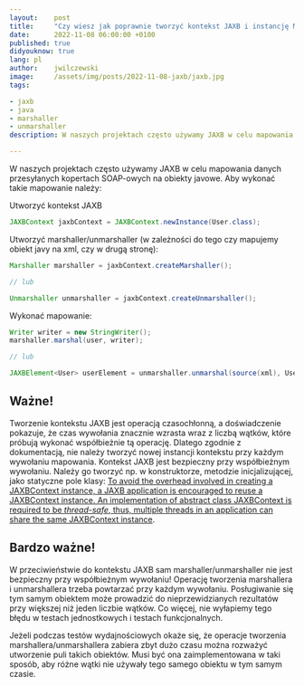 ```yaml
---
layout:    post
title:     "Czy wiesz jak poprawnie tworzyć kontekst JAXB i instancję Marshallera/Unmarshallera?"
date:      2022-11-08 06:00:00 +0100
published: true
didyouknow: true
lang: pl
author:    jwilczewski
image:     /assets/img/posts/2022-11-08-jaxb/jaxb.jpg
tags:

- jaxb
- java
- marshaller
- unmarshaller
description: W naszych projektach często używamy JAXB w celu mapowania danych przesyłanych kopertach SOAP-owych na obiekty javowe. W tym wpisie znajdziesz wskazówki jak poprawnie wykonać takie mapowania.

---
```


W naszych projektach często używamy JAXB w celu mapowania danych przesyłanych kopertach SOAP-owych na obiekty javowe. Aby wykonać takie mapowanie należy:

Utworzyć kontekst JAXB

```java
JAXBContext jaxbContext = JAXBContext.newInstance(User.class);
```
Utworzyć marshaller/unmarshaller (w zależności do tego czy  mapujemy obiekt javy na xml, czy w drugą stronę):

```java
Marshaller marshaller = jaxbContext.createMarshaller();

// lub

Unmarshaller unmarshaller = jaxbContext.createUnmarshaller();
```

 Wykonać mapowanie:
```java
Writer writer = new StringWriter();
marshaller.marshal(user, writer);

// lub

JAXBElement<User> userElement = unmarshaller.unmarshal(source(xml), User.class);
```

## Ważne!
Tworzenie kontekstu JAXB jest operacją czasochłonną, a doświadczenie pokazuje, że czas wywołania znacznie wzrasta wraz z liczbą wątków, które próbują wykonać współbieżnie tą operację. Dlatego zgodnie z dokumentacją, nie należy tworzyć nowej instancji kontekstu przy każdym wywołaniu mapowania. Kontekst JAXB jest bezpieczny przy współbieżnym wywołaniu. Należy go tworzyć np. w konstruktorze, metodzie inicjalizującej, jako statyczne pole klasy: [To avoid the overhead involved in creating a JAXBContext instance, a JAXB application is encouraged to reuse a JAXBContext instance. An implementation of abstract class JAXBContext is required to be *thread-safe*, thus, multiple threads in an application can share the same JAXBContext instance](https://github.com/eclipse-ee4j/jaxb-api/blob/master/spec/src/main/asciidoc/ch04-binding_framework.adoc).

## Bardzo ważne!
W przeciwieństwie do kontekstu JAXB sam marshaller/unmarshaller nie jest bezpieczny przy współbieżnym wywołaniu! Operację tworzenia marshallera i unmarshallera trzeba powtarzać przy każdym wywołaniu. Posługiwanie się tym samym obiektem może prowadzić do nieprzewidzianych rezultatów przy większej niż jeden liczbie wątków. Co więcej, nie wyłapiemy tego błędu w testach jednostkowych i testach funkcjonalnych.

Jeżeli podczas testów wydajnościowych okaże się, że operacje tworzenia marshallera/unmarshallera zabiera zbyt dużo czasu można rozważyć utworzenie puli takich obiektów. Musi być ona zaimplementowana w taki sposób, aby różne wątki nie używały tego samego obiektu w tym samym czasie.
